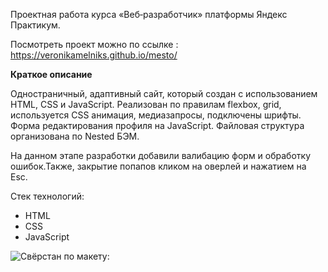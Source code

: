 Проектная работа курса «Веб‑разработчик» платформы Яндекс Практикум.

Посмотреть проект можно по ссылке : 
https://veronikamelniks.github.io/mesto/

**Краткое описание**

Одностраничный, адаптивный сайт, который создан с использованием HTML, CSS и JavaScript.
Реализован по правилам flexbox, grid, используется CSS анимация, медиазапросы, подключены шрифты. Форма редактирования профиля на JavaScript. Файловая структура организована по Nested БЭМ.

На данном этапе разработки добавили валибацию форм и обработку ошибок.Также, закрытие попапов кликом на оверлей и нажатием на Esc.

Стек технологий:
- HTML
- CSS
- JavaScript



![Свёрстан по макету:](https://www.figma.com/file/bjyvbKKJN2naO0ucURl2Z0/JavaScript.-Sprint-5?type=design&node-id=50160-559&mode=design&t=RgaFbyb15sPDGes7-0)
